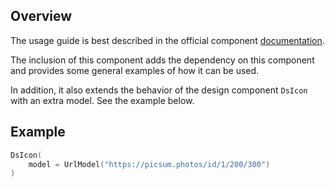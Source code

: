## Overview

The usage guide is best described in the official component [documentation](https://coil-kt.github.io/coil/).

The inclusion of this component adds the dependency on this component and provides some general examples of how it can be used.

In addition, it also extends the behavior of the design component `DsIcon` with an extra model. See the example below.

## Example

```kotlin
DsIcon(
    model = UrlModel("https://picsum.photos/id/1/200/300")
)
```